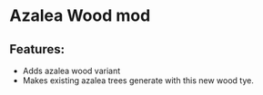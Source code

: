 # Azalea Wood mod

## Features:

 - Adds azalea wood variant
 - Makes existing azalea trees generate with this new wood tye.
